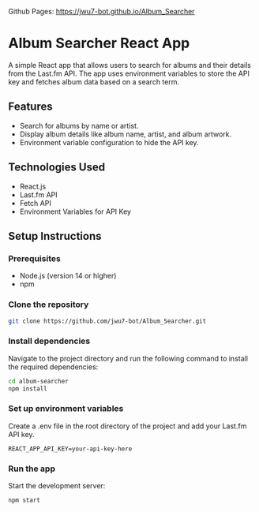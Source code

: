 Github Pages: https://jwu7-bot.github.io/Album_Searcher

# Album Searcher React App

A simple React app that allows users to search for albums and their details from the Last.fm API. The app uses environment variables to store the API key and fetches album data based on a search term.

## Features

- Search for albums by name or artist.
- Display album details like album name, artist, and album artwork.
- Environment variable configuration to hide the API key.

## Technologies Used

- React.js
- Last.fm API
- Fetch API
- Environment Variables for API Key

## Setup Instructions

### Prerequisites

- Node.js (version 14 or higher)
- npm

### Clone the repository

```bash
git clone https://github.com/jwu7-bot/Album_Searcher.git
```

### Install dependencies
Navigate to the project directory and run the following command to install the required dependencies:

```bash
cd album-searcher
npm install
```

### Set up environment variables
Create a .env file in the root directory of the project and add your Last.fm API key.

```env
REACT_APP_API_KEY=your-api-key-here
```

### Run the app
Start the development server:

```bash
npm start
```


